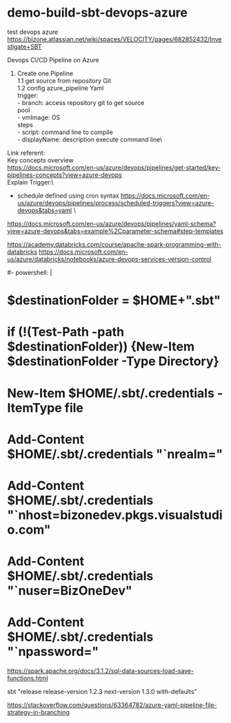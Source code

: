 # demo-build-sbt-devops-azure
test devops azure
https://bizone.atlassian.net/wiki/spaces/VELOCITY/pages/682852432/Investigate+SBT

Devops CI/CD Pipeline on Azure
1. Create one Pipeline<br/>
    1.1 get source from repository Git\
    1.2 config azure_pipeline Yaml\
        trigger:\
         - branch: access repository git to get source\
        pool\
         - vmImage: OS \
        steps\
         - script: command line to compile \
         - displayName: description execute command line\
   

Link referent:\
Key concepts overview \
https://docs.microsoft.com/en-us/azure/devops/pipelines/get-started/key-pipelines-concepts?view=azure-devops \
Explain Trigger:\
-  schedule defined using cron syntax
https://docs.microsoft.com/en-us/azure/devops/pipelines/process/scheduled-triggers?view=azure-devops&tabs=yaml \

https://docs.microsoft.com/en-us/azure/devops/pipelines/yaml-schema?view=azure-devops&tabs=example%2Cparameter-schema#step-templates

https://academy.databricks.com/course/apache-spark-programming-with-databricks
https://docs.microsoft.com/en-us/azure/databricks/notebooks/azure-devops-services-version-control

#- powershell: |
#    $destinationFolder = $HOME+"\.sbt"
#    if (!(Test-Path -path $destinationFolder)) {New-Item $destinationFolder -Type Directory}
#    New-Item $HOME/.sbt/.credentials -ItemType file
#    Add-Content  $HOME/.sbt/.credentials "`nrealm="
#    Add-Content  $HOME/.sbt/.credentials "`nhost=bizonedev.pkgs.visualstudio.com"
#    Add-Content  $HOME/.sbt/.credentials "`nuser=BizOneDev"
#    Add-Content  $HOME/.sbt/.credentials "`npassword="


https://spark.apache.org/docs/3.1.2/sql-data-sources-load-save-functions.html

sbt "release release-version 1.2.3 next-version 1.3.0 with-defaults"

https://stackoverflow.com/questions/63364782/azure-yaml-pipeline-file-strategy-in-branching